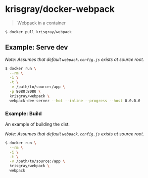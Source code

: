 # krisgray/docker-webpack

> Webpack in a container

```sh
$ docker pull krisgray/webpack
```

## Example: Serve dev

_Note: Assumes that default `webpack.config.js` exists at source root._

```sh
$ docker run \
  --rm \
  -i \
  -t \
  -v /path/to/source:/app \
  -p 8080:8080 \
  krisgray/webpack \
  webpack-dev-server --hot --inline --progress --host 0.0.0.0
```

### Example: Build

An example of building the dist.

_Note: Assumes that default `webpack.config.js` exists at source root._

```sh
$ docker run \
  --rm \
  -i \
  -t \
  -v /path/to/source:/app \
  krisgray/webpack \
  webpack
```